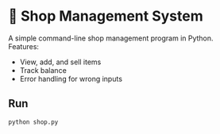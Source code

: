 # 🏪 Shop Management System

A simple command-line shop management program in Python.  
Features:
- View, add, and sell items  
- Track balance  
- Error handling for wrong inputs  

## Run
```bash
python shop.py
